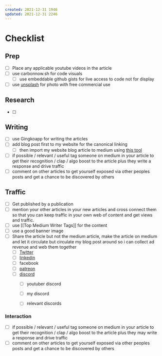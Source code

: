 ```yaml
---
created: 2021-12-31 1946
updated: 2021-12-31 2246
---
```

# Checklist

## Prep

- [ ] Place any applicable youtube videos in the article
- [ ] use carbonnow.sh for code visuals
	- [ ] use embeddable github gists for live access to code not for display
- [ ] use [unsplash](https://www.unsplash.com) for photo with free commercial use

## Research

- [ ] 

## Writing

- [ ] use Gingkoapp for writing the articles
- [ ] add blog post first to my website for the canonical linking
	- [ ] then import my website blog article to medium using [this tool](https://medium.com/p/import)	
- [ ] if possible / relevant / useful tag someone on medium in your article to get their recognition / clap / algo boost to the article plus they write a response and drive traffic
- [ ] comment on other articles to get yourself exposed via other peoples posts and get a chance to be discovered by others

## Traffic 

- [ ] Get published by a publication
- [ ] mention your other articles in your new articles and cross connect them so that you can keep traffic in your own web of content and get views and traffic. 
- [ ] use [[Top Medium Writer Tags]] for the content
- [ ] use a good banner image
- [ ] Share the article but not the medium article, make the article on medium and let it circulate but circulate my blog post around so i can collect ad revenue and web them together
	- [ ] [Twitter](https://twitter.com/tallguyjenks)
	- [ ] [linkedin](https://www.linkedin.com/in/bryanjenks/)
	- [ ] facebook
	- [ ] [patreon](https://www.patreon.com/bryanjenks?fan_landing=true)
	- [ ] [discord](https://discord.gg/MxCVshN)
		- [ ] youtuber discord
		- [ ] my discord
		- [ ] relevant discords


### Interaction

- [ ] if possible / relevant / useful tag someone on medium in your article to get their recognition / clap / algo boost to the article plus they may write a response and drive traffic
- [ ] comment on other articles to get yourself exposed via other peoples posts and get a chance to be discovered by others

